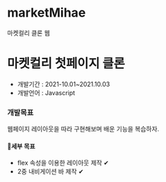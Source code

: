 # marketMihae
마켓컬리 클론 웹

# 마켓컬리 첫페이지 클론
- 개발기간 : 2021-10.01~2021.10.03
- 개발언어 : Javascript
### 개발목표
웹페이지 레이아웃을 따라 구현해보며 배운 기능을 복습하자.<br>
#### 🎉세부 목표
- flex 속성을 이용한 레이아웃 제작 ✔
- 2중 내비게이션 바 제작 ✔
